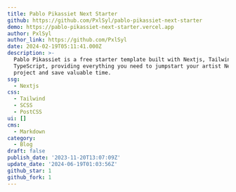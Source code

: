 ```yaml
---
title: Pablo Pikassiet Next Starter
github: https://github.com/PxlSyl/pablo-pikassiet-next-starter
demo: https://pablo-pikassiet-next-starter.vercel.app
author: PxlSyl
author_link: https://github.com/PxlSyl
date: 2024-02-19T05:11:41.000Z
description: >-
  Pablo Pikassiet is a free starter template built with Nextjs, TailwindCSS &
  TypeScript, providing everything you need to jumpstart your artist Next
  project and save valuable time.
ssg:
  - Nextjs
css:
  - Tailwind
  - SCSS
  - PostCSS
ui: []
cms:
  - Markdown
category:
  - Blog
draft: false
publish_date: '2023-11-20T13:07:09Z'
update_date: '2024-06-19T01:03:56Z'
github_star: 1
github_fork: 1
---
```

